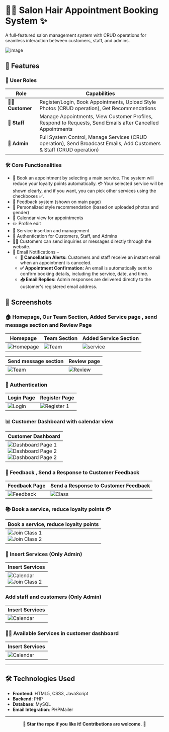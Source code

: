 # 💇‍♀️ Salon Hair Appointment Booking System ✨  

A full-featured salon management system with CRUD operations for seamless interaction between customers, staff, and admins.

<img src="Screenshots_application/home.png" alt="image" /> 

## 🚀 Features

### 👥 User Roles
| Role | Capabilities |
|------|-------------|
| 👩‍🦰 **Customer** | Register/Login, Book Appointments, Upload Style Photos (CRUD operation), Get Recommendations |
| 👔 **Staff** | Manage Appointments, View Customer Profiles, Respond to Requests, Send Emails after Cancelled Appointments |
| 👑 **Admin** | Full System Control, Manage Services (CRUD operation), Send Broadcast Emails, Add Customers & Staff (CRUD operation)|

### 🛠️ Core Functionalities
- 📅 Book an appointment by selecting a main service. The system will reduce your loyalty points automatically. 💳 Your selected service will be shown clearly, and if you want, you can pick other services using the checkboxes ✅.
- 💬 Feedback system (shown on main page)
- 📸 Personalized style recommendation (based on uploaded photos and gender)
- 📅 Calendar view for appointments
- ✏️ Profile edit 
- 🧾 Service insertion and management
- 🔐 Authentication for Customers, Staff, and Admins
- 🧑‍💻 Customers can send inquiries or messages directly through the website.
- 📧 Email Notifications –
     <ul>
        <li>
            <strong>📩 Cancellation Alerts:</strong> Customers and staff receive an instant email when an appointment is canceled.
        </li>
        <li>
            <strong>✅ Appointment Confirmation:</strong> An email is automatically sent to confirm booking details, including the service, date, and time.
        </li>
        <li>
            <strong>📥 Email Replies:</strong> Admin responses are delivered directly to the customer's registered email address.
        </li>
    </ul>
## 📸 Screenshots

### 🏠 Homepage, Our Team Section, Added Service page , send message section and Review Page
| Homepage                             | Team Section                                               |         Added Service Section                |   
|-------------------------------------|-------------------------------------------------------------|-----------------------------------------------------|
| ![Homepage](Screenshots_application/home.png) | ![Team](Screenshots_application/team.png)   | ![service](Screenshots_application/service.png) | 


 |     Send message section               |     Review page           |
 |-----------------------------------------------------|-----------------------------------------------------|
 | ![Team](Screenshots_application/sendmsg.png) |![Review](Screenshots_application/reviewspage.png) |


 ### 🔐 Authentication
| Login Page                           | Register Page                         |
|--------------------------------------|----------------------------------------|
| ![Login ](Screenshots_application/login.png) | ![Register 1](Screenshots_application/register.png) |

### 📊 Customer Dashboard with calendar view 
| Customer Dashboard                          |
|-------------------------------------------|
| ![Dashboard Page 1](Screenshots_application/dashboard.png)<br>![Dashboard Page 2](Screenshots_application/dashboard1.png) <br>![Dashboard Page 2](Screenshots_application/dashboard2.png)  |



### 💬 Feedback , Send a Response to Customer Feedback
| Feedback Page                        |Send a Response to Customer Feedback                         |
|--------------------------------------|----------------------------------------|
| ![Feedback](Screenshots_application/sendfeedback.png) | ![Class](Screenshots_application/feedbackadmin.png) |

### 📚 Book a service, reduce loyalty points 💳
| Book a service, reduce loyalty points                     |
|--------------------------------------|
| ![Join Class 1](Screenshots_application/process.png)<br>![Join Class 2](Screenshots_application/process2.png) |

### 📝 Insert Services (Only Admin)
| Insert Services                      |
|--------------------------------------|
| ![Calendar](Screenshots_application/insertservice.png) <br>![Join Class 2](Screenshots_application/insert1.png)|

### Add staff and customers (Only Admin)
| Insert Services                      |
|--------------------------------------|
| ![Calendar](Screenshots_application/addstaffcustomer.png) |

### 💇‍♀️ Available Services in customer dashboard
| Insert Services                      |
|--------------------------------------|
| ![Calendar](Screenshots_application/service1.png) |
---

## 🛠️ Technologies Used
- **Frontend**: HTML5, CSS3, JavaScript  
- **Backend**: PHP 
- **Database**: MySQL 
- **Email Integration**: PHPMailer  

---

<p align="center"><strong>🌟 Star the repo if you like it! Contributions are welcome.</strong> 🚀</p>
